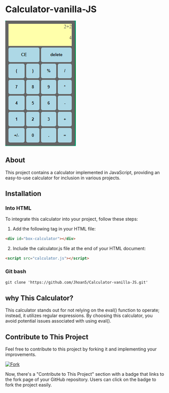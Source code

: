 # Calculator-vanilla-JS

![Calculator Image](calculator.PNG)

## About

This project contains a calculator implemented in JavaScript, providing an easy-to-use calculator for inclusion in various projects.

## Installation

### Into HTML

To integrate this calculator into your project, follow these steps:

1. Add the following tag in your HTML file:

```html
<div id="box-calculator"></div>
```

2. Include the calculator.js file at the end of your HTML document:

```html
<script src="calculator.js"></script>
```

### Git bash

```git bash
git clone 'https://github.com/Jhoan5/Calculator-vanilla-JS.git'
```

## why This Calculator?

This calculator stands out for not relying on the eval() function to operate; instead, it utilizes regular expressions. By choosing this calculator, you avoid potential issues associated with using eval().

## Contribute to This Project

Feel free to contribute to this project by forking it and implementing your improvements.

[![Fork](https://img.shields.io/github/forks/Jhoan5/Calculator-vanilla-JS?style=social)](https://github.com/Jhoan5/Calculator-vanilla-JS/fork)

Now, there's a "Contribute to This Project" section with a badge that links to the fork page of your GitHub repository. Users can click on the badge to fork the project easily.
